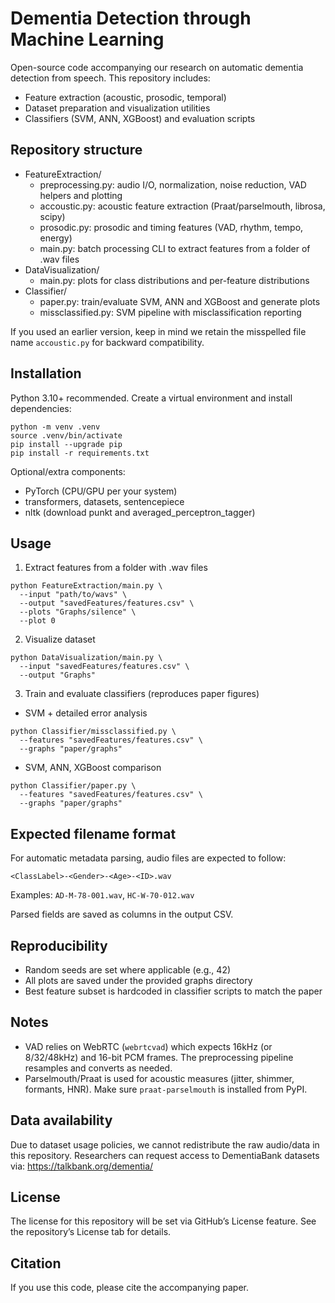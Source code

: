 # Dementia Detection through Machine Learning

Open-source code accompanying our research on automatic dementia detection from speech. This repository includes:

- Feature extraction (acoustic, prosodic, temporal)
- Dataset preparation and visualization utilities
- Classifiers (SVM, ANN, XGBoost) and evaluation scripts


## Repository structure

- FeatureExtraction/
  - preprocessing.py: audio I/O, normalization, noise reduction, VAD helpers and plotting
  - accoustic.py: acoustic feature extraction (Praat/parselmouth, librosa, scipy)
  - prosodic.py: prosodic and timing features (VAD, rhythm, tempo, energy)
  - main.py: batch processing CLI to extract features from a folder of .wav files
- DataVisualization/
  - main.py: plots for class distributions and per-feature distributions
- Classifier/
  - paper.py: train/evaluate SVM, ANN and XGBoost and generate plots
  - missclassified.py: SVM pipeline with misclassification reporting

If you used an earlier version, keep in mind we retain the misspelled file name `accoustic.py` for backward compatibility.

## Installation

Python 3.10+ recommended. Create a virtual environment and install dependencies:

```
python -m venv .venv
source .venv/bin/activate
pip install --upgrade pip
pip install -r requirements.txt
```

Optional/extra components:

  - PyTorch (CPU/GPU per your system)
  - transformers, datasets, sentencepiece
  - nltk (download punkt and averaged_perceptron_tagger)

## Usage

1) Extract features from a folder with .wav files

```
python FeatureExtraction/main.py \
  --input "path/to/wavs" \
  --output "savedFeatures/features.csv" \
  --plots "Graphs/silence" \
  --plot 0
```

2) Visualize dataset

```
python DataVisualization/main.py \
  --input "savedFeatures/features.csv" \
  --output "Graphs"
```

3) Train and evaluate classifiers (reproduces paper figures)

- SVM + detailed error analysis
```
python Classifier/missclassified.py \
  --features "savedFeatures/features.csv" \
  --graphs "paper/graphs"
```

- SVM, ANN, XGBoost comparison
```
python Classifier/paper.py \
  --features "savedFeatures/features.csv" \
  --graphs "paper/graphs"
```

## Expected filename format

For automatic metadata parsing, audio files are expected to follow:

```
<ClassLabel>-<Gender>-<Age>-<ID>.wav
```

Examples: `AD-M-78-001.wav`, `HC-W-70-012.wav`

Parsed fields are saved as columns in the output CSV.

## Reproducibility

- Random seeds are set where applicable (e.g., 42)
- All plots are saved under the provided graphs directory
- Best feature subset is hardcoded in classifier scripts to match the paper

## Notes

- VAD relies on WebRTC (`webrtcvad`) which expects 16kHz (or 8/32/48kHz) and 16-bit PCM frames. The preprocessing pipeline resamples and converts as needed.
- Parselmouth/Praat is used for acoustic measures (jitter, shimmer, formants, HNR). Make sure `praat-parselmouth` is installed from PyPI.

## Data availability

Due to dataset usage policies, we cannot redistribute the raw audio/data in this repository. Researchers can request access to DementiaBank datasets via: https://talkbank.org/dementia/

## License

The license for this repository will be set via GitHub’s License feature. See the repository’s License tab for details.

## Citation

If you use this code, please cite the accompanying paper.
